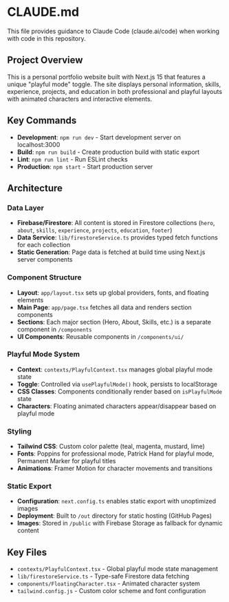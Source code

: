 # CLAUDE.md

This file provides guidance to Claude Code (claude.ai/code) when working with code in this repository.

## Project Overview

This is a personal portfolio website built with Next.js 15 that features a unique "playful mode" toggle. The site displays personal information, skills, experience, projects, and education in both professional and playful layouts with animated characters and interactive elements.

## Key Commands

- **Development**: `npm run dev` - Start development server on localhost:3000
- **Build**: `npm run build` - Create production build with static export
- **Lint**: `npm run lint` - Run ESLint checks
- **Production**: `npm start` - Start production server

## Architecture

### Data Layer
- **Firebase/Firestore**: All content is stored in Firestore collections (`hero`, `about`, `skills`, `experience`, `projects`, `education`, `footer`)
- **Data Service**: `lib/firestoreService.ts` provides typed fetch functions for each collection
- **Static Generation**: Page data is fetched at build time using Next.js server components

### Component Structure
- **Layout**: `app/layout.tsx` sets up global providers, fonts, and floating elements
- **Main Page**: `app/page.tsx` fetches all data and renders section components
- **Sections**: Each major section (Hero, About, Skills, etc.) is a separate component in `/components`
- **UI Components**: Reusable components in `/components/ui/`

### Playful Mode System
- **Context**: `contexts/PlayfulContext.tsx` manages global playful mode state
- **Toggle**: Controlled via `usePlayfulMode()` hook, persists to localStorage
- **CSS Classes**: Components conditionally render based on `isPlayfulMode` state
- **Characters**: Floating animated characters appear/disappear based on playful mode

### Styling
- **Tailwind CSS**: Custom color palette (teal, magenta, mustard, lime)
- **Fonts**: Poppins for professional mode, Patrick Hand for playful mode, Permanent Marker for playful titles
- **Animations**: Framer Motion for character movements and transitions

### Static Export
- **Configuration**: `next.config.ts` enables static export with unoptimized images
- **Deployment**: Built to `/out` directory for static hosting (GitHub Pages)
- **Images**: Stored in `/public` with Firebase Storage as fallback for dynamic content

## Key Files
- `contexts/PlayfulContext.tsx` - Global playful mode state management
- `lib/firestoreService.ts` - Type-safe Firestore data fetching
- `components/FloatingCharacter.tsx` - Animated character system
- `tailwind.config.js` - Custom color scheme and font configuration